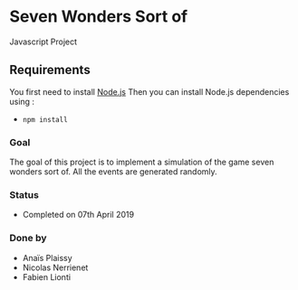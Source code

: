 # Seven Wonders Sort of
Javascript Project

## Requirements
You first need to install [Node.js](https://nodejs.org/en/download/)
Then you can install Node.js dependencies using :
* `npm install `

### Goal
The goal of this project is to implement a simulation of the game seven wonders sort of.
All the events are generated randomly.

### Status 
* Completed on 07th April 2019

### Done by 
* Anaïs Plaissy 
* Nicolas Nerrienet 
* Fabien Lionti
